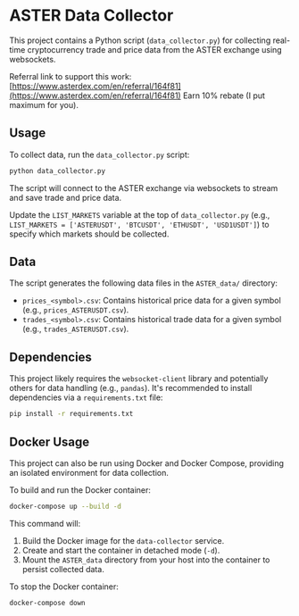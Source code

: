 # ASTER Data Collector

This project contains a Python script (`data_collector.py`) for collecting real-time cryptocurrency trade and price data from the ASTER exchange using websockets.

Referral link to support this work: [https://www.asterdex.com/en/referral/164f81](https://www.asterdex.com/en/referral/164f81) Earn 10% rebate (I put maximum for you).

## Usage

To collect data, run the `data_collector.py` script:

```bash
python data_collector.py
```

The script will connect to the ASTER exchange via websockets to stream and save trade and price data.

Update the `LIST_MARKETS` variable at the top of `data_collector.py` (e.g., `LIST_MARKETS = ['ASTERUSDT', 'BTCUSDT', 'ETHUSDT', 'USD1USDT']`) to specify which markets should be collected.

## Data

The script generates the following data files in the `ASTER_data/` directory:

*   `prices_<symbol>.csv`: Contains historical price data for a given symbol (e.g., `prices_ASTERUSDT.csv`).
*   `trades_<symbol>.csv`: Contains historical trade data for a given symbol (e.g., `trades_ASTERUSDT.csv`).

## Dependencies

This project likely requires the `websocket-client` library and potentially others for data handling (e.g., `pandas`). It's recommended to install dependencies via a `requirements.txt` file:

```bash
pip install -r requirements.txt
```

## Docker Usage

This project can also be run using Docker and Docker Compose, providing an isolated environment for data collection.

To build and run the Docker container:

```bash
docker-compose up --build -d
```

This command will:
1.  Build the Docker image for the `data-collector` service.
2.  Create and start the container in detached mode (`-d`).
3.  Mount the `ASTER_data` directory from your host into the container to persist collected data.

To stop the Docker container:

```bash
docker-compose down
```
